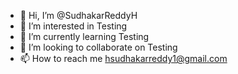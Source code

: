 - 👋 Hi, I’m @SudhakarReddyH
- 👀 I’m interested in Testing
- 🌱 I’m currently learning Testing
- 💞️ I’m looking to collaborate on Testing
- 📫 How to reach me hsudhakarreddy1@gmail.com

<!---
SudhakarReddyH/SudhakarReddyH is a ✨ special ✨ repository because its `README.md` (this file) appears on your GitHub profile.
You can click the Preview link to take a look at your changes.
--->
